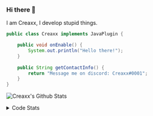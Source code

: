 ### Hi there 👋

I am Creaxx, I develop stupid things. 

```java
public class Creaxx implements JavaPlugin {

    public void onEnable() {
        System.out.println("Hello there!");
    }
    
    public String getContactInfo() {
        return "Message me on discord: Creaxx#0001";
    }
}
```

![Creaxx's Github Stats](https://github-readme-stats.vercel.app/api?username=CreaxxOG&show_icons=true&theme=dark&count_private=true)

<details>
  <summary>Code Stats</summary>

<!--START_SECTION:waka-->
![Code Time](http://img.shields.io/badge/Code%20Time-944%20hrs%2033%20mins-blue)

![Lines of code](https://img.shields.io/badge/From%20Hello%20World%20I%27ve%20Written-2%20Thousand%20lines%20of%20code-blue)

**🐱 My GitHub Data** 

> 🏆 689 Contributions in the Year 2022
 > 
> 📦 231.4 kB Used in GitHub's Storage 
 > 
> 🚫 Not Opted to Hire
 > 
> 📜 3 Public Repositories 
 > 
> 🔑 3 Private Repositories  
 > 
**I'm a Night 🦉** 

```text
🌞 Morning    20 commits     █░░░░░░░░░░░░░░░░░░░░░░░░   4.21% 
🌆 Daytime    216 commits    ███████████░░░░░░░░░░░░░░   45.47% 
🌃 Evening    219 commits    ███████████░░░░░░░░░░░░░░   46.11% 
🌙 Night      20 commits     █░░░░░░░░░░░░░░░░░░░░░░░░   4.21%

```
📅 **I'm Most Productive on Sunday** 

```text
Monday       68 commits     ███░░░░░░░░░░░░░░░░░░░░░░   14.32% 
Tuesday      73 commits     ███░░░░░░░░░░░░░░░░░░░░░░   15.37% 
Wednesday    84 commits     ████░░░░░░░░░░░░░░░░░░░░░   17.68% 
Thursday     52 commits     ██░░░░░░░░░░░░░░░░░░░░░░░   10.95% 
Friday       47 commits     ██░░░░░░░░░░░░░░░░░░░░░░░   9.89% 
Saturday     65 commits     ███░░░░░░░░░░░░░░░░░░░░░░   13.68% 
Sunday       86 commits     ████░░░░░░░░░░░░░░░░░░░░░   18.11%

```


📊 **This Week I Spent My Time On** 

```text
💬 Programming Languages: 
Java                     13 hrs 57 mins      ██████████████████████░░░   90.29% 
XML                      43 mins             █░░░░░░░░░░░░░░░░░░░░░░░░   4.71% 
Kotlin                   31 mins             ░░░░░░░░░░░░░░░░░░░░░░░░░   3.43% 
GitIgnore file           8 mins              ░░░░░░░░░░░░░░░░░░░░░░░░░   0.89% 
YAML                     5 mins              ░░░░░░░░░░░░░░░░░░░░░░░░░   0.63%

🔥 Editors: 
IntelliJ                 15 hrs 27 mins      █████████████████████████   100.0%

```

**I Mostly Code in Java** 

```text
Java                     7 repos             ████████████████░░░░░░░░░   63.64% 
Kotlin                   3 repos             ██████░░░░░░░░░░░░░░░░░░░   27.27% 
EJS                      1 repo              ██░░░░░░░░░░░░░░░░░░░░░░░   9.09%

```



 Last Updated on 27/10/2022 06:33:31 UTC
<!--END_SECTION:waka-->
</details>
